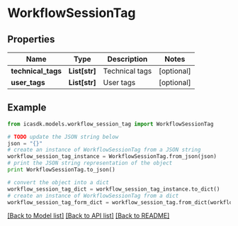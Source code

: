 # WorkflowSessionTag


## Properties
Name | Type | Description | Notes
------------ | ------------- | ------------- | -------------
**technical_tags** | **List[str]** | Technical tags | [optional] 
**user_tags** | **List[str]** | User tags | [optional] 

## Example

```python
from icasdk.models.workflow_session_tag import WorkflowSessionTag

# TODO update the JSON string below
json = "{}"
# create an instance of WorkflowSessionTag from a JSON string
workflow_session_tag_instance = WorkflowSessionTag.from_json(json)
# print the JSON string representation of the object
print WorkflowSessionTag.to_json()

# convert the object into a dict
workflow_session_tag_dict = workflow_session_tag_instance.to_dict()
# create an instance of WorkflowSessionTag from a dict
workflow_session_tag_form_dict = workflow_session_tag.from_dict(workflow_session_tag_dict)
```
[[Back to Model list]](../README.md#documentation-for-models) [[Back to API list]](../README.md#documentation-for-api-endpoints) [[Back to README]](../README.md)



